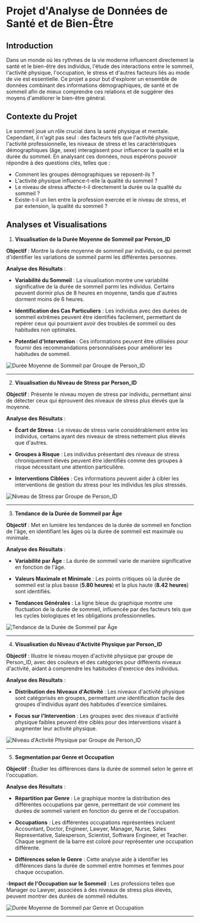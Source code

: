 # Projet d'Analyse de Données de Santé et de Bien-Être

## Introduction

Dans un monde où les rythmes de la vie moderne influencent directement la santé et le bien-être des individus, l'étude des interactions entre le sommeil, l'activité physique, l'occupation, le stress et d'autres facteurs liés au mode de vie est essentielle. Ce projet a pour but d'explorer un ensemble de données combinant des informations démographiques, de santé et de sommeil afin de mieux comprendre ces relations et de suggérer des moyens d'améliorer le bien-être général.

## Contexte du Projet

Le sommeil joue un rôle crucial dans la santé physique et mentale. Cependant, il n'agit pas seul : des facteurs tels que l'activité physique, l'activité professionnelle, les niveaux de stress et les caractéristiques démographiques (âge, sexe) interagissent pour influencer la qualité et la durée du sommeil. En analysant ces données, nous espérons pouvoir répondre à des questions clés, telles que :

- Comment les groupes démographiques se reposent-ils ?
- L'activité physique influence-t-elle la qualité du sommeil ?
- Le niveau de stress affecte-t-il directement la durée ou la qualité du sommeil ?
- Existe-t-il un lien entre la profession exercée et le niveau de stress, et par extension, la qualité du sommeil ?

## Analyses et Visualisations

1. **Visualisation de la Durée Moyenne de Sommeil par Person_ID**

**Objectif** : Montre la durée moyenne de sommeil par individu, ce qui permet d'identifier les variations de sommeil parmi les différentes personnes.

**Analyse des Résultats** :

- **Variabilité du Sommeil** : La visualisation montre une variabilité significative de la durée de sommeil parmi les individus. Certains peuvent dormir plus de 8 heures en moyenne, tandis que d'autres dorment moins de 6 heures.

- **Identification des Cas Particuliers** : Les individus avec des durées de sommeil extrêmes peuvent être identifiés facilement, permettant de repérer ceux qui pourraient avoir des troubles de sommeil ou des habitudes non optimales.

- **Potentiel d'Intervention** : Ces informations peuvent être utilisées pour fournir des recommandations personnalisées pour améliorer les habitudes de sommeil.

![Durée Moyenne de Sommeil par Groupe de Person_ID](https://github.com/Big-Data-Efrei/SleepDataProject-Public/assets/chart_1.png)

---

2. **Visualisation du Niveau de Stress par Person_ID**

**Objectif** : Présente le niveau moyen de stress par individu, permettant ainsi de détecter ceux qui éprouvent des niveaux de stress plus élevés que la moyenne.

**Analyse des Résultats** :

- **Écart de Stress** : Le niveau de stress varie considérablement entre les individus, certains ayant des niveaux de stress nettement plus élevés que d'autres.

- **Groupes à Risque** : Les individus présentant des niveaux de stress chroniquement élevés peuvent être identifiés comme des groupes à risque nécessitant une attention particulière.

- **Interventions Ciblées** : Ces informations peuvent aider à cibler les interventions de gestion du stress pour les individus les plus stressés.

![Niveau de Stress par Groupe de Person_ID](https://github.com/Big-Data-Efrei/SleepDataProject-Public/assets/chart_2.png)

---

3. **Tendance de la Durée de Sommeil par Âge**

**Objectif** : Met en lumière les tendances de la durée de sommeil en fonction de l'âge, en identifiant les âges où la durée de sommeil est maximale ou minimale.

**Analyse des Résultats** :

- **Variabilité par Âge** : La durée de sommeil varie de manière significative en fonction de l'âge.

- **Valeurs Maximale et Minimale** : Les points critiques où la durée de sommeil est la plus basse (**5.80 heures**) et la plus haute (**8.42 heures**) sont identifiés.

- **Tendances Générales** : La ligne bleue du graphique montre une fluctuation de la durée de sommeil, influencée par des facteurs tels que les cycles biologiques et les obligations professionnelles.

![Tendance de la Durée de Sommeil par Âge](https://github.com/Big-Data-Efrei/SleepDataProject-Public/assets/chart_3.png)

---

4. **Visualisation du Niveau d'Activité Physique par Person_ID**

**Objectif** : Illustre le niveau moyen d'activité physique par groupe de Person_ID, avec des couleurs et des catégories pour différents niveaux d'activité, aidant à comprendre les habitudes d'exercice des individus.

**Analyse des Résultats** :

- **Distribution des Niveaux d'Activité** : Les niveaux d'activité physique sont catégorisés en groupes, permettant une identification facile des groupes d'individus ayant des habitudes d'exercice similaires.

- **Focus sur l'Intervention** : Les groupes avec des niveaux d'activité physique faibles peuvent être ciblés pour des interventions visant à augmenter leur activité physique.

![Niveau d'Activité Physique par Groupe de Person_ID](https://github.com/Big-Data-Efrei/SleepDataProject-Public/assets/chart_4.png)

---

5. **Segmentation par Genre et Occupation**

**Objectif** : Étudier les différences dans la durée de sommeil selon le genre et l'occupation.

**Analyse des Résultats** :

- **Répartition par Genre** : Le graphique montre la distribution des différentes occupations par genre, permettant de voir comment les durées de sommeil varient en fonction du genre et de l'occupation.

- **Occupations** : Les différentes occupations représentées incluent Accountant, Doctor, Engineer, Lawyer, Manager, Nurse, Sales Representative, Salesperson, Scientist, Software Engineer, et Teacher. Chaque segment de la barre est coloré pour représenter une occupation différente.

- **Différences selon le Genre** : Cette analyse aide à identifier les différences dans la durée de sommeil entre hommes et femmes pour chaque occupation.

-**Impact de l'Occupation sur le Sommeil** : Les professions telles que Manager ou Lawyer, associées à des niveaux de stress plus élevés, peuvent montrer des durées de sommeil réduites.

![Durée Moyenne de Sommeil par Genre et Occupation](https://github.com/Big-Data-Efrei/SleepDataProject-Public/assets/chart_5.png)

---